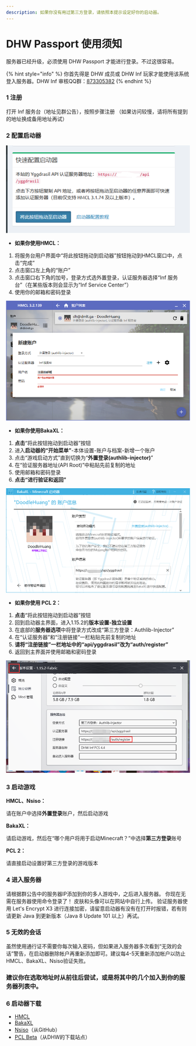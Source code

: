 ```yaml
---
description: 如果你没有用过第三方登录，请依照本提示设定好你的启动器。
---
```


# DHW Passport 使用须知

服务器已经升级，必须使用 DHW Passport 才能进行登录。不过这很容易。

{% hint style="info" %}
你首先得是 DHW 成员或 DHW Inf 玩家才能使用该系统登入服务器。DHW Inf 审核QQ群：[873305382](https://jq.qq.com/?\_wv=1027\&k=CLcpAiWK)
{% endhint %}

### 1 注册

打开 Inf 服务台（地址见群公告），按照步骤注册 （如果访问较慢，请将所有提到的地址换成备用地址再试）

### 2 配置启动器

![请找到“快速配置启动器”界面，这将是所有配置的起点。](<.gitbook/assets/图片 (6).png>)

* **如果你使用HMCL：**

1. 将服务台用户界面中“将此按钮拖动到启动器”按钮拖动到HMCL窗口中，点击“完成”
2. 点击窗口左上角的“账户”
3. 点击窗口右下角的加号，登录方式选外置登录，认证服务器选择“Inf 服务台”（在某些版本则会显示为“Inf Service Center”）
4. 使用你的邮箱和密码登录

![HMCL 的设定图示（更详细的图示请在群文件寻找“配置图解”）](<.gitbook/assets/图片 (4).png>)

* **如果你使用BakaXL：**

1. **点击**“将此按钮拖动到启动器”按钮
2. 进入**启动器的“开始菜单”**-本体设置-账户与档案-新增一个账户
3. 点击“游戏启动方式”直到切换为“**外置登录(authlib-injector)**”
4. 在“验证服务器地址(API Root)”中粘贴先前复制的地址
5. 使用邮箱和密码登录
6. **点击“进行验证和返回”**

![](<.gitbook/assets/图片 (5).png>)

* **如果你使用 PCL 2：**

1. **点击**“将此按钮拖动到启动器”按钮
2. 回到启动器主界面，进入1.15.2的**版本设置-独立设置**
3. 在底部的**服务器选项**中将登录方式改成“第三方登录：Authlib-Injector”
4. 在“认证服务器”和“注册链接”一栏粘贴先前复制的地址
5. **请将“注册链接”一栏地址中的“api/yggdrasil”改为“auth/register”**
6. 返回到主界面并使用邮箱和密码登录

![PCL 2 的公测版本可以从DHW云端下载站下载（链接见页面底部）](<.gitbook/assets/图片 (7).png>)

### 3 启动游戏

**HMCL、Nsiso：**

请在账户中选择**外置登录**账户，然后启动游戏

**BakaXL：**

请启动游戏，然后在“哪个用户将用于启动Minecraft？”中选择**第三方登录**账号

**PCL 2：**

请直接启动设置好第三方登录的游戏版本

### 4 进入服务器

请根据群公告中的服务器IP添加到你的多人游戏中，之后进入服务器。 你现在无需在服务器使用命令登录了！ 皮肤和头像可以在网站中自行上传。 验证服务器使用 Let's Encrypt X3 进行连接加密，请留意启动器有没有在打开时报错，若有则请更新 Java 到更新版本（Java 8 Update 101 以上）再试。

### 5 无效的会话

虽然使用通行证不需要你每次输入密码，但如果进入服务器多次看到“无效的会话”警告，在启动器删除帐户再重新添加即可。建议每4-5天重新添加帐户以防止HMCL、BakaXL、Nsiso验证失败。

### 建议你在选取地址时从前往后尝试，或是将其中的几个加入到你的服务器列表中。

### 6 启动器下载

* [HMCL](https://hmcl.huangyuhui.net/download)
* [BakaXL](https://www.bakaxl.com/)
* [Nsiso](https://github.com/Nsiso/NsisoLauncher/releases)（从GitHub）
* [PCL Beta](https://down.dwcdn.tk/PCL2-Beta/)（从DHW的下载站点）
